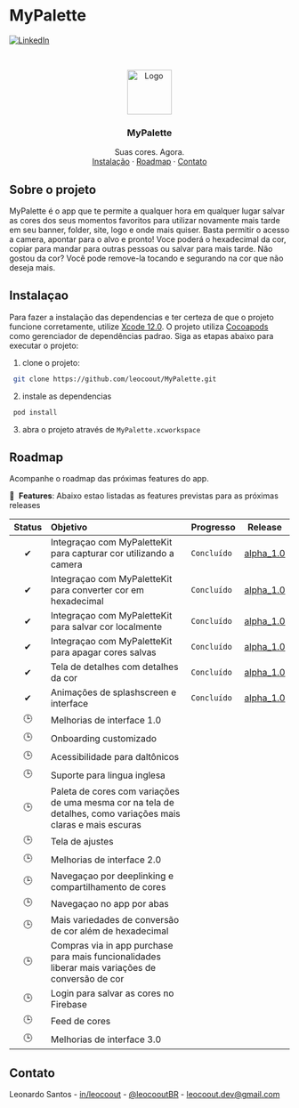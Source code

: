 # MyPalette

[![LinkedIn][linkedin-shield]][linkedin-url]

<br />
<p align="center">
  <a href="https://github.com/leocoout/MyPalette">
    <img src="https://i.imgur.com/UE5w6IH.png" alt="Logo" width="80" height="80">
  </a>

  <h3 align="center">MyPalette</h3>

  <p align="center">
    Suas cores. Agora.
    <br/>
    <a href="#instalacao">Instalação</a>
    ·
    <a href="#roadmap">Roadmap</a>
    ·
    <a href="#contato">Contato</a>
  </p>
</p>


## Sobre o projeto
MyPalette é o app que te permite a qualquer hora em qualquer lugar salvar as cores dos seus momentos favoritos para utilizar novamente mais tarde em seu banner, folder, site, logo e onde mais quiser. Basta permitir o acesso a camera, apontar para o alvo e pronto! Voce poderá o hexadecimal da cor, copiar para mandar para outras pessoas ou salvar para mais tarde. Não gostou da cor? Você pode remove-la tocando e segurando na cor que não deseja mais.

## Instalaçao
Para fazer a instalação das dependencias e ter certeza de que o projeto funcione corretamente, utilize [Xcode 12.0](https://developer.apple.com).
O projeto utiliza [Cocoapods](https://cocoapods.org) como gerenciador de dependências padrao. Siga as etapas abaixo para executar o projeto:

1. clone o projeto:
  ```sh
   git clone https://github.com/leocoout/MyPalette.git
   ```
   
2. instale as dependencias 
  ```sh
   pod install
   ```
3. abra o projeto através de ```MyPalette.xcworkspace```

## Roadmap
Acompanhe o roadmap das próximas features do app.

🚀 &nbsp;**Features**: Abaixo estao listadas as features previstas para as próximas releases

| Status | Objetivo | Progresso | Release | 
| :---: | :--- | --- | --- |
| ✔ | Integraçao com MyPaletteKit para capturar cor utilizando a camera | `Concluído`| <a href=https://github.com/leocoout/MyPalette/releases/tag/alpha_1.0>alpha_1.0</a> |
| ✔ | Integraçao com MyPaletteKit para converter cor em hexadecimal | `Concluído`| <a href=https://github.com/leocoout/MyPalette/releases/tag/alpha_1.0>alpha_1.0</a> |
| ✔ | Integraçao com MyPaletteKit para salvar cor localmente | `Concluído`| <a href=https://github.com/leocoout/MyPalette/releases/tag/alpha_1.0>alpha_1.0</a> |
| ✔ | Integraçao com MyPaletteKit para apagar cores salvas | `Concluído`| <a href=https://github.com/leocoout/MyPalette/releases/tag/alpha_1.0>alpha_1.0</a> |
| ✔ | Tela de detalhes com detalhes da cor | `Concluído`| <a href=https://github.com/leocoout/MyPalette/releases/tag/alpha_1.0>alpha_1.0</a> |
| ✔ | Animações de splashscreen e interface | `Concluído`| <a href=https://github.com/leocoout/MyPalette/releases/tag/alpha_1.0>alpha_1.0</a> |
| 🕒 | Melhorias de interface 1.0 | | |
| 🕒 | Onboarding customizado | | |
| 🕒 | Acessibilidade para daltônicos | | |
| 🕒 | Suporte para lingua inglesa | | |
| 🕒 | Paleta de cores com variações de uma mesma cor na tela de detalhes, como variações mais claras e mais escuras | | |
| 🕒 | Tela de ajustes | | |
| 🕒 | Melhorias de interface 2.0 | | |
| 🕒 | Navegaçao por deeplinking e compartilhamento de cores | | |
| 🕒 | Navegaçao no app por abas | | |
| 🕒 | Mais variedades de conversão de cor além de hexadecimal | | |
| 🕒 | Compras via in app purchase para mais funcionalidades liberar mais variações de conversão de cor | | |
| 🕒 | Login para salvar as cores no Firebase | | |
| 🕒 | Feed de cores | | |
| 🕒 | Melhorias de interface 3.0 | | |

## Contato
Leonardo Santos - [in/leocoout][linkedin-url] - [@leocooutBR](https://twitter.com/leocooutBR) - leocoout.dev@gmail.com


[linkedin-shield]: https://img.shields.io/badge/-LinkedIn-black.svg?style=for-the-badge&logo=linkedin&colorB=555
[linkedin-url]: https://www.linkedin.com/in/leocout/
